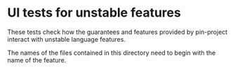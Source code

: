 # UI tests for unstable features

These tests check how the guarantees and features provided by pin-project interact with unstable language features.

The names of the files contained in this directory need to begin with the name of the feature.
